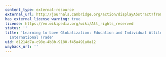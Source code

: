 ```yaml
---
content_type: external-resource
external_url: http://journals.cambridge.org/action/displayAbstract?fromPage=online&aid=430731
has_external_license_warning: true
license: https://en.wikipedia.org/wiki/All_rights_reserved
status: ''
title: 'Learning to Love Globalization: Education and Individual Attitudes Toward
  International Trade'
uid: d1214d7a-c98e-4b8b-9180-f45a491a0a12
wayback_url: ''
---
```

